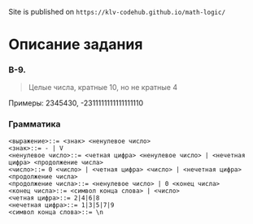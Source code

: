 Site is published on `https://klv-codehub.github.io/math-logic/`


# Описание задания
   ### В-9.
   
   >Целые числа, кратные 10, но не кратные 4
   
   Примеры: 2345430, -2311111111111111110
   
   ### Грамматика

    <выражение>::= <знак> <ненулевое число>
    <знак>::= - | V
    <ненулевое число>::= <четная цифра> <ненулевое число> | <нечетная цифра> <продолжение числа>
    <число>::= 0 <число> | <четная цифра> <число> | <нечетная цифра> <продолжение числа>
    <продолжение числа>::= <ненулевое число> | 0 <конец числа>
    <конец числа>::= <символ конца слова> | <число>
    <четная цифра>::= 2|4|6|8
    <нечетная цифра>::= 1|3|5|7|9
    <символ конца слова>::= \n